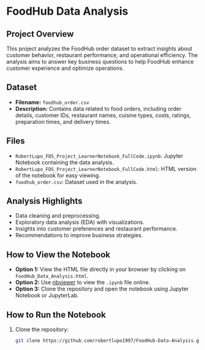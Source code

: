# FoodHub Data Analysis

## Project Overview

This project analyzes the FoodHub order dataset to extract insights about customer behavior, restaurant performance, and operational efficiency. The analysis aims to answer key business questions to help FoodHub enhance customer experience and optimize operations.

## Dataset

- **Filename:** `foodhub_order.csv`
- **Description:** Contains data related to food orders, including order details, customer IDs, restaurant names, cuisine types, costs, ratings, preparation times, and delivery times.

## Files

- `RobertLupo_FDS_Project_LearnerNotebook_FullCode.ipynb`: Jupyter Notebook containing the data analysis.
- `RobertLupo_FDS_Project_LearnerNotebook_FullCode.html`: HTML version of the notebook for easy viewing.
- `foodhub_order.csv`: Dataset used in the analysis.

## Analysis Highlights

- Data cleaning and preprocessing.
- Exploratory data analysis (EDA) with visualizations.
- Insights into customer preferences and restaurant performance.
- Recommendations to improve business strategies.

## How to View the Notebook

- **Option 1:** View the HTML file directly in your browser by clicking on `FoodHub_Data_Analysis.html`.
- **Option 2:** Use [nbviewer](https://nbviewer.jupyter.org/) to view the `.ipynb` file online.
- **Option 3:** Clone the repository and open the notebook using Jupyter Notebook or JupyterLab.

## How to Run the Notebook

1. Clone the repository:

   ```bash
   git clone https://github.com/robertlupo1997/FoodHub-Data-Analysis.git
